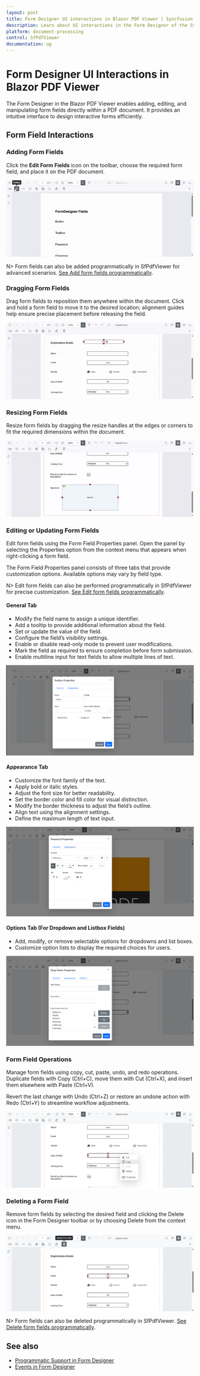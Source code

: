 ```yaml
---
layout: post
title: Form Designer UI interactions in Blazor PDF Viewer | Syncfusion
description: Learn about UI interactions in the Form Designer of the Syncfusion Blazor PDF Viewer.
platform: document-processing
control: SfPdfViewer
documentation: ug
---
```


# Form Designer UI Interactions in Blazor PDF Viewer

The Form Designer in the Blazor PDF Viewer enables adding, editing, and manipulating form fields directly within a PDF document. It provides an intuitive interface to design interactive forms efficiently.

## Form Field Interactions

### Adding Form Fields

Click the **Edit Form Fields** icon on the toolbar, choose the required form field, and place it on the PDF document.

![Add form fields using the Form Designer in SfPdfViewer](form-designer-images/add-formfields-formdesigner-sfpdfviewer.gif)

N> Form fields can also be added programmatically in SfPdfViewer for advanced scenarios.
[See Add form fields programmatically](./create-programmatically).

### Dragging Form Fields

Drag form fields to reposition them anywhere within the document. Click and hold a form field to move it to the desired location; alignment guides help ensure precise placement before releasing the field.

![Drag form fields in the Form Designer in SfPdfViewer](form-designer-images/drag-formfields-formdesigner-sfpdfviewer.gif)

### Resizing Form Fields

Resize form fields by dragging the resize handles at the edges or corners to fit the required dimensions within the document.

![Resize form fields in the Form Designer in SfPdfViewer](form-designer-images/resize-formfields-formdesigner-sfpdfviewer.gif)

### Editing or Updating Form Fields

Edit form fields using the Form Field Properties panel. Open the panel by selecting the Properties option from the context menu that appears when right-clicking a form field.

The Form Field Properties panel consists of three tabs that provide customization options. Available options may vary by field type.

N> Edit form fields can also be performed programmatically in SfPdfViewer for precise customization.
[See Edit form fields programmatically](./create-programmatically).

#### General Tab

* Modify the field name to assign a unique identifier.
* Add a tooltip to provide additional information about the field.
* Set or update the value of the field.
* Configure the field’s visibility settings.
* Enable or disable read-only mode to prevent user modifications.
* Mark the field as required to ensure completion before form submission.
* Enable multiline input for text fields to allow multiple lines of text.

![Edit properties in a textbox field](form-designer-images/textbox-propertypanel-sfpdfviewer.png)

#### Appearance Tab

* Customize the font family of the text.
* Apply bold or italic styles.
* Adjust the font size for better readability.
* Set the border color and fill color for visual distinction.
* Modify the border thickness to adjust the field’s outline.
* Align text using the alignment settings.
* Define the maximum length of text input.

![Edit appearance properties in a password field](form-designer-images/password-properypanel-apperance-formdesigner-sfpdfviewer.png)

#### Options Tab (For Dropdown and Listbox Fields)

* Add, modify, or remove selectable options for dropdowns and list boxes.
* Customize option lists to display the required choices for users.

![Edit options in a dropdown field](form-designer-images/dropdown-properypanel-options-sfpdfviewer.png)

### Form Field Operations

Manage form fields using copy, cut, paste, undo, and redo operations. Duplicate fields with Copy (Ctrl+C), move them with Cut (Ctrl+X), and insert them elsewhere with Paste (Ctrl+V).

Revert the last change with Undo (Ctrl+Z) or restore an undone action with Redo (Ctrl+Y) to streamline workflow adjustments.

![Form field operations using the context menu](form-designer-images/formfield-operations-sfpdfviewer.png)

### Deleting a Form Field

Remove form fields by selecting the desired field and clicking the Delete icon in the Form Designer toolbar or by choosing Delete from the context menu.

![Delete a form field through the UI](form-designer-images/delete-formfields-formdesigner-sfpdfviewer.png)

N> Form fields can also be deleted programmatically in SfPdfViewer.
[See Delete form fields programmatically](./create-programmatically).

## See also

* [Programmatic Support in Form Designer](./create-programmatically)
* [Events in Form Designer](./events)